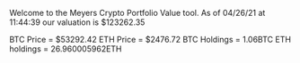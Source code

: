 Welcome to the Meyers Crypto Portfolio Value tool. 
As of 04/26/21 at 11:44:39 our valuation is $123262.35 

BTC Price = $53292.42
 ETH Price = $2476.72
BTC Holdings = 1.06BTC
 ETH holdings = 26.960005962ETH 
